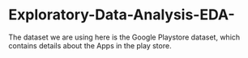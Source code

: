 # Exploratory-Data-Analysis-EDA-
The dataset we are using here is the Google Playstore dataset, which contains details about the Apps in the play store.
